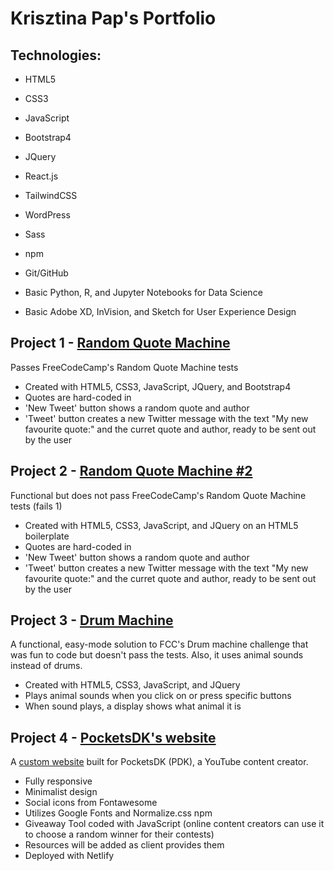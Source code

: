 # Krisztina Pap's Portfolio

## Technologies:
- HTML5
- CSS3
- JavaScript
- Bootstrap4
- JQuery
- React.js
- TailwindCSS
- WordPress
- Sass
- npm
- Git/GitHub

- Basic Python, R, and Jupyter Notebooks for Data Science
- Basic Adobe XD, InVision, and Sketch for User Experience Design

## Project 1 - [Random Quote Machine](https://github.com/KrisztinaPap/FCC_RandomQuoteMachine)

Passes FreeCodeCamp's Random Quote Machine tests

- Created with HTML5, CSS3, JavaScript, JQuery, and Bootstrap4
- Quotes are hard-coded in
- 'New Tweet' button shows a random quote and author
- 'Tweet' button creates a new Twitter message with the text "My new favourite quote:" and the curret quote and author, ready to be sent out by the user


## Project 2 - [Random Quote Machine #2](https://github.com/KrisztinaPap/FCC_RandomQuoteMachine_2)

Functional but does not pass FreeCodeCamp's Random Quote Machine tests (fails 1)

- Created with HTML5, CSS3, JavaScript, and JQuery on an HTML5 boilerplate
- Quotes are hard-coded in
- 'New Tweet' button shows a random quote and author
- 'Tweet' button creates a new Twitter message with the text "My new favourite quote:" and the curret quote and author, ready to be sent out by the user


## Project 3 - [Drum Machine](https://github.com/KrisztinaPap/FCC_DrumMachine)

A functional, easy-mode solution to FCC's Drum machine challenge that was fun to code but doesn't pass the tests. Also, it uses animal sounds instead of drums.

- Created with HTML5, CSS3, JavaScript, and JQuery
- Plays animal sounds when you click on or press specific buttons
- When sound plays, a display shows what animal it is


## Project 4 - [PocketsDK's website](https://github.com/KrisztinaPap/PDK-Home)

A [custom website](https://pocketsdk.org) built for PocketsDK (PDK), a YouTube content creator.

- Fully responsive
- Minimalist design
- Social icons from Fontawesome
- Utilizes Google Fonts and Normalize.css npm
- Giveaway Tool coded with JavaScript (online content creators can use it to choose a random winner for their contests)
- Resources will be added as client provides them
- Deployed with Netlify





